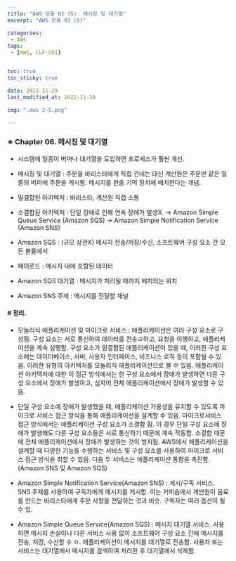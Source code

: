 ```yaml
---
title: "AWS 모듈 02 (5). 메시징 및 대기열"
excerpt: "AWS 모듈 02 (5)"

categories:
 - AWS
tags:
 - [AWS, CLF-C01]


toc: true
toc_sticky: true

date: 2022-11-29
last_modified_at: 2022-11-29

img: ":aws 2-5.png"

---
```


<!-- outline-start -->




### ※ Chapter 06. 메시징 및 대기열


- 시스템에 일종이 버퍼나 대기열을 도입하면 프로세스가 훨씬 개선.


- 메시징 및 대기열
 : 주문을 바리스타에게 직접 건네는 대신 계산원은 주문판 같은 일종의 버퍼에 주문을 게시함. 메시지를 완충 기억 장치에 배치한다는 개념.


- 밀결합된 아키텍처 : 바리스타, 계산원 직접 소통
- 소결합된 아키텍처 : 단일 장애로 인해 연속 장애가 발생X.
 -> Amazon Simple Queue Service (Amazon SQS)
 -> Amazon Simple Notification Service (Amazon SNS)


- Amazon SQS
 : (규모 상관X) 메시지 전송/저장/수신,
   소프트웨어 구성 요소 간
   모든 볼륨에서


- 페이로드 : 메시지 내에 포함된 데이터


- Amazon SQS 대기열 : 메시지가 처리될 때까지 배치되는 위치


- Amazon SNS 주제 : 메시지를 전달할 채널





#### # 정리.


- 모놀리식 애플리케이션 및 마이크로 서비스 : 애플리케이션은 여러 구성 요소로 구성됨. 구성 요소는 서로 통신하여 데이터를 전송ㄹ하고, 요청을 이행하고, 애플리케이션을 계속 실행함. 구성 요소가 밀결합된 애플리케이션이 있을 때, 이러한 구성 요소에는 데이터베이스, 서버, 사용자 인터페이스, 비즈니스 로직 등이 포함될 수 있음. 이러한 유형의 아키텍처를 모놀리식 애플리케이션으로 볼 수 있음. 애플리케이션 아키텍처에 대한 이 접근 방식에서는 한 구성 요소에서 장애가 발생하면 다른 구성 요소에서 장애가 발생하고, 심지어 전체 애플리케이션에서 장애가 발생할 수 있음.


- 단일 구성 요소에 장애가 발생했을 때, 애플리케이션 가용성을 유지할 수 있도록 마이크로 서비스 접근 방식을 통해 애플리케이션을 설계할 수 있음. 마이크로서비스 접근 방식에서는 애플리케이션 구성 요소가 소결합 됨. 이 경우 단일 구성 요소에 장애가 발생해도 다른 구성 요소들은 서로 통신하기 때문에 계속 작동함. 소결합 때문에 전체 애플리케이션에서 장애가 발생하는 것이 방지됨. AWS에서 애플리케이션을 설계할 때 다양한 기능을 수행하는 서비스 및 구성 요소를 사용하여 마이크로 서비스 접근 방식을 취할 수 있음. 다음 두 서비스는 애플리케이션 통합을 촉진함. (Amazon SNS 및 Amazon SQS)


- Amazon Simple Notification Service(Amazon SNS) : 게시/구독 서비스. SNS 주제를 사용하여 구독자에게 메시지를 게시함. 이는 커피숍에서 계싼원이 음료를 만드는 바리스타에게 주문 사항을 전달하는 것과 비슷. 구독자는 여러 옵션이 될 수 있.


- Amazon Simple Queue Service(Amazon SQS) : 메시지 대기열 서비스. 사용하면 메시지 손실이나 다른 서비스 사용 없이 소프트웨어 구성 요소 간에 메시지를 전송, 저장, 수신할 수 ㅇ. 애플리케이션이 메시지를 대기열로 전송함. 사용자 또는 서비스는 대기열에서 메시지를 검색하여 처리한 후 대기열에서 삭제함.


